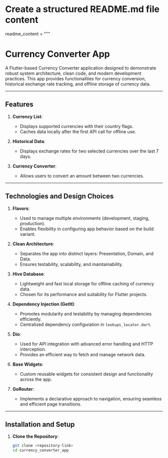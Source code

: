 # Create a structured README.md file content
readme_content = """
# Currency Converter App

A Flutter-based Currency Converter application designed to demonstrate robust system architecture, clean code, and modern development practices. This app provides functionalities for currency conversion, historical exchange rate tracking, and offline storage of currency data.

---

## Features

1. **Currency List**:
   - Displays supported currencies with their country flags.
   - Caches data locally after the first API call for offline use.

2. **Historical Data**:
   - Displays exchange rates for two selected currencies over the last 7 days.

3. **Currency Converter**:
   - Allows users to convert an amount between two currencies.

---

## Technologies and Design Choices

1. **Flavors**:
   - Used to manage multiple environments (development, staging, production).
   - Enables flexibility in configuring app behavior based on the build variant.

2. **Clean Architecture**:
   - Separates the app into distinct layers: Presentation, Domain, and Data.
   - Ensures testability, scalability, and maintainability.

3. **Hive Database**:
   - Lightweight and fast local storage for offline caching of currency data.
   - Chosen for its performance and suitability for Flutter projects.

4. **Dependency Injection (GetIt)**:
   - Promotes modularity and testability by managing dependencies efficiently.
   - Centralized dependency configuration in `lookups_locator.dart`.

5. **Dio**:
   - Used for API integration with advanced error handling and HTTP interception.
   - Provides an efficient way to fetch and manage network data.

6. **Base Widgets**:
   - Custom reusable widgets for consistent design and functionality across the app.

7. **GoRouter**:
   - Implements a declarative approach to navigation, ensuring seamless and efficient page transitions.

---

## Installation and Setup

1. **Clone the Repository**:
   ```bash
   git clone <repository-link>
   cd currency_converter_app
